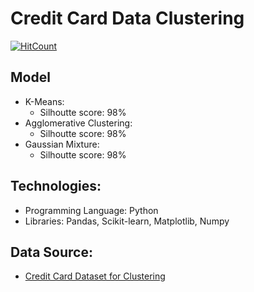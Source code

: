 # Credit Card Data Clustering

[![HitCount](http://hits.dwyl.com/adhyttungga/Credit_Card_Data-Clustering.svg)](http://hits.dwyl.com/adhyttungga/Credit_Card_Data-Clustering)

## Model

- K-Means:
  - Silhoutte score: 98%
- Agglomerative Clustering:
  - Silhoutte score: 98%
- Gaussian Mixture:
  - Silhoutte score: 98%

## Technologies:

- Programming Language: Python
- Libraries: Pandas, Scikit-learn, Matplotlib, Numpy

## Data Source:

- [Credit Card Dataset for Clustering](https://www.kaggle.com/arjunbhasin2013/ccdata)
